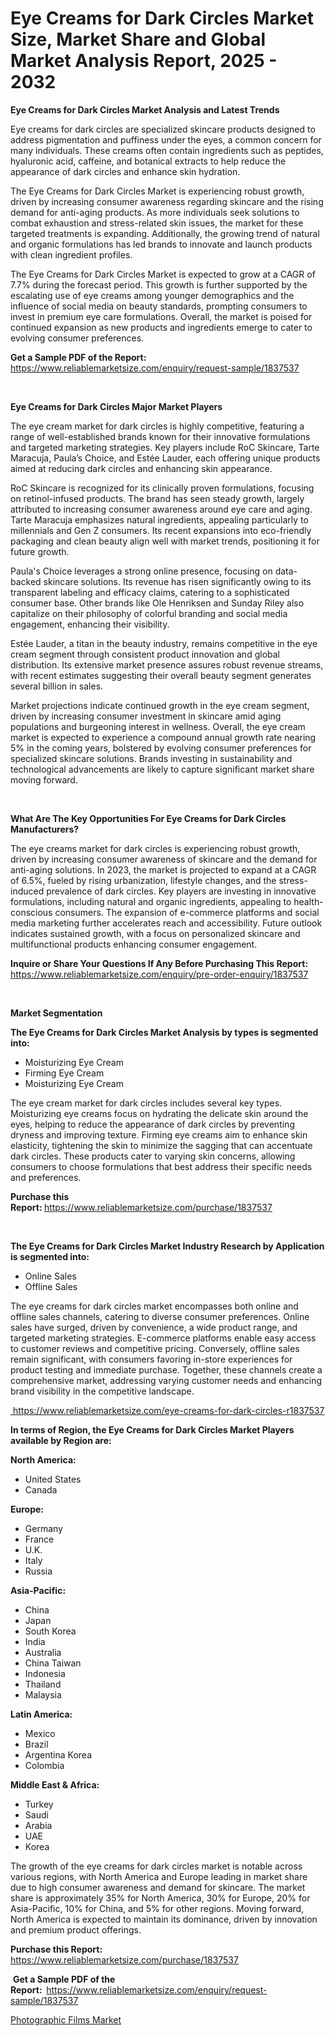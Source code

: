 <p><h1>Eye Creams for Dark Circles Market Size, Market Share and Global Market Analysis Report, 2025 - 2032</h1></p><p><strong>Eye Creams for Dark Circles Market Analysis and Latest Trends</strong></p>
<p><p>Eye creams for dark circles are specialized skincare products designed to address pigmentation and puffiness under the eyes, a common concern for many individuals. These creams often contain ingredients such as peptides, hyaluronic acid, caffeine, and botanical extracts to help reduce the appearance of dark circles and enhance skin hydration.</p><p>The Eye Creams for Dark Circles Market is experiencing robust growth, driven by increasing consumer awareness regarding skincare and the rising demand for anti-aging products. As more individuals seek solutions to combat exhaustion and stress-related skin issues, the market for these targeted treatments is expanding. Additionally, the growing trend of natural and organic formulations has led brands to innovate and launch products with clean ingredient profiles.</p><p>The Eye Creams for Dark Circles Market is expected to grow at a CAGR of 7.7% during the forecast period. This growth is further supported by the escalating use of eye creams among younger demographics and the influence of social media on beauty standards, prompting consumers to invest in premium eye care formulations. Overall, the market is poised for continued expansion as new products and ingredients emerge to cater to evolving consumer preferences.</p></p>
<p><strong>Get a Sample PDF of the Report:&nbsp;</strong> <a href="https://www.reliablemarketsize.com/enquiry/request-sample/1837537?utm_campaign=2747&utm_medium=2&utm_source=Github&utm_content=ia&utm_term=05042025&utm_id=eye-creams-for-dark-circles">https://www.reliablemarketsize.com/enquiry/request-sample/1837537</a></p>
<p>&nbsp;</p>
<p><strong>Eye Creams for Dark Circles Major Market Players</strong></p>
<p><p>The eye cream market for dark circles is highly competitive, featuring a range of well-established brands known for their innovative formulations and targeted marketing strategies. Key players include RoC Skincare, Tarte Maracuja, Paula’s Choice, and Estée Lauder, each offering unique products aimed at reducing dark circles and enhancing skin appearance.</p><p>RoC Skincare is recognized for its clinically proven formulations, focusing on retinol-infused products. The brand has seen steady growth, largely attributed to increasing consumer awareness around eye care and aging. Tarte Maracuja emphasizes natural ingredients, appealing particularly to millennials and Gen Z consumers. Its recent expansions into eco-friendly packaging and clean beauty align well with market trends, positioning it for future growth.</p><p>Paula's Choice leverages a strong online presence, focusing on data-backed skincare solutions. Its revenue has risen significantly owing to its transparent labeling and efficacy claims, catering to a sophisticated consumer base. Other brands like Ole Henriksen and Sunday Riley also capitalize on their philosophy of colorful branding and social media engagement, enhancing their visibility.</p><p>Estée Lauder, a titan in the beauty industry, remains competitive in the eye cream segment through consistent product innovation and global distribution. Its extensive market presence assures robust revenue streams, with recent estimates suggesting their overall beauty segment generates several billion in sales.</p><p>Market projections indicate continued growth in the eye cream segment, driven by increasing consumer investment in skincare amid aging populations and burgeoning interest in wellness. Overall, the eye cream market is expected to experience a compound annual growth rate nearing 5% in the coming years, bolstered by evolving consumer preferences for specialized skincare solutions. Brands investing in sustainability and technological advancements are likely to capture significant market share moving forward.</p></p>
<p>&nbsp;</p>
<p><strong>What Are The Key Opportunities For Eye Creams for Dark Circles Manufacturers?</strong></p>
<p><p>The eye creams market for dark circles is experiencing robust growth, driven by increasing consumer awareness of skincare and the demand for anti-aging solutions. In 2023, the market is projected to expand at a CAGR of 6.5%, fueled by rising urbanization, lifestyle changes, and the stress-induced prevalence of dark circles. Key players are investing in innovative formulations, including natural and organic ingredients, appealing to health-conscious consumers. The expansion of e-commerce platforms and social media marketing further accelerates reach and accessibility. Future outlook indicates sustained growth, with a focus on personalized skincare and multifunctional products enhancing consumer engagement.</p></p>
<p><strong>Inquire or Share Your Questions If Any Before Purchasing This Report:</strong> <a href="https://www.reliablemarketsize.com/enquiry/pre-order-enquiry/1837537?utm_campaign=2747&utm_medium=2&utm_source=Github&utm_content=ia&utm_term=05042025&utm_id=eye-creams-for-dark-circles">https://www.reliablemarketsize.com/enquiry/pre-order-enquiry/1837537</a></p>
<p>&nbsp;</p>
<p><strong>Market Segmentation</strong></p>
<p><strong>The Eye Creams for Dark Circles Market Analysis by types is segmented into:</strong></p>
<p><ul><li>Moisturizing Eye Cream</li><li>Firming Eye Cream</li><li>Moisturizing Eye Cream</li></ul></p>
<p><p>The eye cream market for dark circles includes several key types. Moisturizing eye creams focus on hydrating the delicate skin around the eyes, helping to reduce the appearance of dark circles by preventing dryness and improving texture. Firming eye creams aim to enhance skin elasticity, tightening the skin to minimize the sagging that can accentuate dark circles. These products cater to varying skin concerns, allowing consumers to choose formulations that best address their specific needs and preferences.</p></p>
<p><strong>Purchase this Report:&nbsp;</strong><a href="https://www.reliablemarketsize.com/purchase/1837537?utm_campaign=2747&utm_medium=2&utm_source=Github&utm_content=ia&utm_term=05042025&utm_id=eye-creams-for-dark-circles">https://www.reliablemarketsize.com/purchase/1837537</a></p>
<p>&nbsp;</p>
<p><strong>The Eye Creams for Dark Circles Market Industry Research by Application is segmented into:</strong></p>
<p><ul><li>Online Sales</li><li>Offline Sales</li></ul></p>
<p><p>The eye creams for dark circles market encompasses both online and offline sales channels, catering to diverse consumer preferences. Online sales have surged, driven by convenience, a wide product range, and targeted marketing strategies. E-commerce platforms enable easy access to customer reviews and competitive pricing. Conversely, offline sales remain significant, with consumers favoring in-store experiences for product testing and immediate purchase. Together, these channels create a comprehensive market, addressing varying customer needs and enhancing brand visibility in the competitive landscape.</p></p>
<p><a href="https://www.reliablemarketsize.com/eye-creams-for-dark-circles-r1837537?utm_campaign=2747&utm_medium=2&utm_source=Github&utm_content=ia&utm_term=05042025&utm_id=eye-creams-for-dark-circles">&nbsp;https://www.reliablemarketsize.com/eye-creams-for-dark-circles-r1837537</a></p>
<p><strong>In terms of Region, the Eye Creams for Dark Circles Market Players available by Region are:</strong></p>
<p>
    <p> <strong> North America: </strong>
        <ul>
            <li>United States</li>
            <li>Canada</li>
        </ul>
        </p> 
    <p> <strong> Europe: </strong>
        <ul>
            <li>Germany</li>
            <li>France</li>
            <li>U.K.</li>
            <li>Italy</li>
            <li>Russia</li>
        </ul>
        </p> 
    <p> <strong> Asia-Pacific: </strong>
        <ul>
            <li>China</li>
            <li>Japan</li>
            <li>South Korea</li>
            <li>India</li>
            <li>Australia</li>
            <li>China Taiwan</li>
            <li>Indonesia</li>
            <li>Thailand</li>
            <li>Malaysia</li>
        </ul>
        </p> 
    <p> <strong> Latin America: </strong>
        <ul>
            <li>Mexico</li>
            <li>Brazil</li>
            <li>Argentina Korea</li>
            <li>Colombia</li>
        </ul>
        </p> 
    <p> <strong> Middle East & Africa: </strong>
        <ul>
            <li>Turkey</li>
            <li>Saudi</li>
            <li>Arabia</li>
            <li>UAE</li>
            <li>Korea</li>
        </ul>
    </p>
    </p>
<p><p>The growth of the eye creams for dark circles market is notable across various regions, with North America and Europe leading in market share due to high consumer awareness and demand for skincare. The market share is approximately 35% for North America, 30% for Europe, 20% for Asia-Pacific, 10% for China, and 5% for other regions. Moving forward, North America is expected to maintain its dominance, driven by innovation and premium product offerings.</p></p>
<p><strong>Purchase this Report: </strong><a href="https://www.reliablemarketsize.com/purchase/1837537?utm_campaign=2747&utm_medium=2&utm_source=Github&utm_content=ia&utm_term=05042025&utm_id=eye-creams-for-dark-circles">https://www.reliablemarketsize.com/purchase/1837537</a></p>
<p>&nbsp;<strong>Get a Sample PDF of the Report:&nbsp;&nbsp;</strong><a href="https://www.reliablemarketsize.com/enquiry/request-sample/1837537?utm_campaign=2747&utm_medium=2&utm_source=Github&utm_content=ia&utm_term=05042025&utm_id=eye-creams-for-dark-circles">https://www.reliablemarketsize.com/enquiry/request-sample/1837537</a></p>
<p><strong></strong></p>
<p><p><a href="https://github.com/tselahiara/Market-Research-Report-List-1/blob/main/photographic-films-market.md?utm_campaign=2747&utm_medium=2&utm_source=Github&utm_content=ia&utm_term=05042025&utm_id=eye-creams-for-dark-circles">Photographic Films Market</a></p></p>